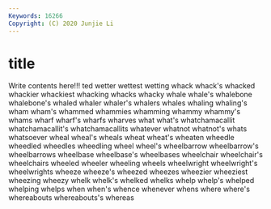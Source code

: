 ```yaml
---
Keywords: 16266
Copyright: (C) 2020 Junjie Li
---
```


# title

Write contents here!!!
ted 
wetter 
wettest 
wetting
whack 
whack's 
whacked 
whackier 
whackiest 
whacking 
whacks 
whacky 
whale 
whale's
whalebone 
whalebone's 
whaled 
whaler 
whaler's 
whalers 
whales 
whaling 
whaling's 
wham
wham's 
whammed 
whammies 
whamming 
whammy 
whammy's 
whams 
wharf 
wharf's 
wharfs
wharves 
what 
what's 
whatchamacallit 
whatchamacallit's 
whatchamacallits 
whatever 
whatnot 
whatnot's 
whats
whatsoever 
wheal 
wheal's 
wheals 
wheat 
wheat's 
wheaten 
wheedle 
wheedled 
wheedles
wheedling 
wheel 
wheel's 
wheelbarrow 
wheelbarrow's 
wheelbarrows 
wheelbase 
wheelbase's 
wheelbases 
wheelchair
wheelchair's 
wheelchairs 
wheeled 
wheeler 
wheeling 
wheels 
wheelwright 
wheelwright's 
wheelwrights 
wheeze
wheeze's 
wheezed 
wheezes 
wheezier 
wheeziest 
wheezing 
wheezy 
whelk 
whelk's 
whelked
whelks 
whelp 
whelp's 
whelped 
whelping 
whelps 
when 
when's 
whence 
whenever
whens 
where 
where's 
whereabouts 
whereabouts's 
whereas 
